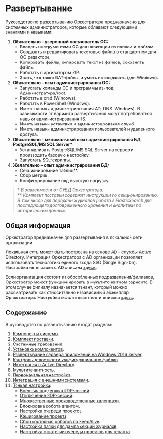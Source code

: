 # Развертывание 
Руководство по развертыванию Оркестратора предназначено для системных администраторов, которые обладают следующими знаниями и навыками:

1.	**Обязательно - уверенный пользователь ОС:**
    *	Владеть инструментами ОС для навигации по папкам и файлам.
    * Создавать и редактировать текстовые файлы в стандартном для ОС редакторе.
    * Копировать файлы, копировать текст из файлов, сохранять файлы. 
    * Работать с архиватором ZIP.
    * Знать, что такое BAT-файлы, и уметь их создавать (для Windows).
2.	**Обязательно - опыт администрирования ОС:**
    * Запускать команды ОС и программы из-под Администратора/root.
    * Работать в cmd (Windows).
    * Работать в PowerShell (Windows).
    * Иметь навыки администрирования AD, DNS (Windows). В зависимости от варианта развертывания могут потребоваться навыки администрирования IIS.
    * Иметь навыки установки и администрирования служб.
    * Иметь навыки администрирования пользователей и удаленного доступа.
3.	**Обязательно - минимальный опыт администрирования БД PostgreSQL/MS SQL Server\***:
    * Устанавливать PostgreSQL/MS SQL Server на сервер и производить базовую настройку.
    * Запускать SQL-скрипты. 
4. **Желательно – опыт администрирования БД:**
    * Секционирование таблиц**. 
    * Сбор метрик.
    * Конфигурирование под высокую нагрузку.

> \* *В зависимости от СУБД Оркестратора.*\
> \*\* *Комплект поставки содержит инструкции по секционированию. В том числе для передачи журналов робота в ElasticSearch для последующего долговременного хранения и аналитики по историческим данным.*

## Общая информация

Оркестратор предназначен для развертывания в локальной сети организации. 

Локальная сеть может быть построена на основе AD - службы Active Directory. Интеграция Оркестратора с AD организации позволяет использовать технологию единого входа SSO (Single Sign-On). Настройка интеграции с AD описана [здесь](https://docs.primo-rpa.ru/primo-rpa/orchestrator/deployment/AD-integration). 

Если организация состоит из обособленных подразделений/филиалов, Оркестратор может функционировать в мультитенантном варианте. В этом случае филиалу назначается тенант, который можно рассматривать как относительно независимый экземпляр Оркестратора. Настройка мультитенантности описана [здесь](https://docs.primo-rpa.ru/primo-rpa/orchestrator/deployment/tenants). 

## Содержание 
В руководство по развертыванию входят разделы:
1. [Компоненты системы](https://docs.primo-rpa.ru/primo-rpa/orchestrator/deployment/system-components).
1. [Комплект поставки](https://docs.primo-rpa.ru/primo-rpa/orchestrator/deployment/kit).
1. [Системные требования](https://docs.primo-rpa.ru/primo-rpa/orchestrator/systemreq).
1. [Установка компонентов](https://docs.primo-rpa.ru/primo-rpa/orchestrator/deployment/install-orch).
1. [Развертывание сервера приложений на Windows 2016 Server](https://docs.primo-rpa.ru/primo-rpa/orchestrator/deployment/deploy-options).
1. [Контроль целостности конфигурационных файлов](https://docs.primo-rpa.ru/primo-rpa/orchestrator/deployment/integrity-of-configs).
1. [Интеграция с Active Directory](https://docs.primo-rpa.ru/primo-rpa/orchestrator/deployment/ad-integration).
1. [Мультитенантность](https://docs.primo-rpa.ru/primo-rpa/orchestrator/deployment/tenants).
1. [Первоначальная настройка](https://docs.primo-rpa.ru/primo-rpa/orchestrator/deployment/initial-setup).
1. [Интеграция с внешними системами](https://docs.primo-rpa.ru/primo-rpa/orchestrator/deployment/integration).
1. [Тонкая настройка](https://docs.primo-rpa.ru/primo-rpa/orchestrator/deployment/fine-tuning):
   * [Внешняя поддержка RDP-сессий](https://docs.primo-rpa.ru/primo-rpa/orchestrator/deployment/fine-tuning/rdp-sessions).
   * [Отключение RDP-сессий](https://docs.primo-rpa.ru/primo-rpa/orchestrator/deployment/fine-tuning/disabling-rdp-sessions).
   * [Множественные производственные календари](https://docs.primo-rpa.ru/primo-rpa/orchestrator/deployment/fine-tuning/multiple-production-calendars).
   * [Блокировка робота агентом](https://docs.primo-rpa.ru/primo-rpa/orchestrator/deployment/fine-tuning/blocking-robot-by-agent).
   * [Настройка очереди проектов](https://docs.primo-rpa.ru/primo-rpa/orchestrator/deployment/fine-tuning/project-queue).
   * [Кэширование проекта](https://docs.primo-rpa.ru/primo-rpa/orchestrator/deployment/fine-tuning/project-caching)
   * [Сбор состояния роботов по KeepAlive](https://docs.primo-rpa.ru/primo-rpa/orchestrator/deployment/fine-tuning/collecting-state-of-robots).
   * [Настройка папки для дампа секций журналов](https://docs.primo-rpa.ru/primo-rpa/orchestrator/deployment/fine-tuning/log-section-dump-folder).
   * [Настройка стратегии очереди проектов для тенанта](https://docs.primo-rpa.ru/primo-rpa/orchestrator/deployment/fine-tuning/project-queue-strategies-for-tenant).




